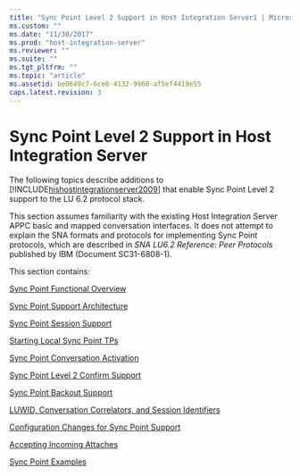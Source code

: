 ```yaml
---
title: "Sync Point Level 2 Support in Host Integration Server1 | Microsoft Docs"
ms.custom: ""
ms.date: "11/30/2017"
ms.prod: "host-integration-server"
ms.reviewer: ""
ms.suite: ""
ms.tgt_pltfrm: ""
ms.topic: "article"
ms.assetid: be0649c7-6ce0-4132-9960-af5ef4419e55
caps.latest.revision: 3
---
```

# Sync Point Level 2 Support in Host Integration Server
The following topics describe additions to [!INCLUDE[hishostintegrationserver2009](../includes/hishostintegrationserver2009-md.md)] that enable Sync Point Level 2 support to the LU 6.2 protocol stack.  
  
 This section assumes familiarity with the existing Host Integration Server APPC basic and mapped conversation interfaces. It does not attempt to explain the SNA formats and protocols for implementing Sync Point protocols, which are described in *SNA LU6.2 Reference: Peer Protocols* published by IBM (Document SC31-6808-1).  
  
 This section contains:  
  
 [Sync Point Functional Overview](../core/sync-point-functional-overview1.md)  
  
 [Sync Point Support Architecture](../core/sync-point-support-architecture1.md)  
  
 [Sync Point Session Support](../core/sync-point-session-support1.md)  
  
 [Starting Local Sync Point TPs](../core/starting-local-sync-point-tps1.md)  
  
 [Sync Point Conversation Activation](../core/sync-point-conversation-activation1.md)  
  
 [Sync Point Level 2 Confirm Support](../core/sync-point-level-2-confirm-support2.md)  
  
 [Sync Point Backout Support](../core/sync-point-backout-support2.md)  
  
 [LUWID, Conversation Correlators, and Session Identifiers](../core/luwid-conversation-correlators-and-session-identifiers1.md)  
  
 [Configuration Changes for Sync Point Support](../core/configuration-changes-for-sync-point-support1.md)  
  
 [Accepting Incoming Attaches](../core/accepting-incoming-attaches1.md)  
  
 [Sync Point Examples](../core/sync-point-examples2.md)